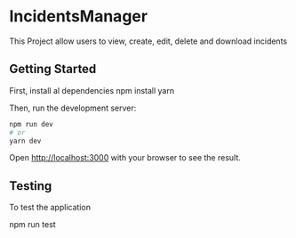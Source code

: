 # IncidentsManager

This Project allow users to view, create, edit, delete and download incidents

## Getting Started

First, install al dependencies
npm install
yarn

Then, run the development server:

```bash
npm run dev
# or
yarn dev
```

Open [http://localhost:3000](http://localhost:3000) with your browser to see the result.

## Testing

To test the application

npm run test
